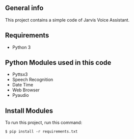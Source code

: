 ## General info
This project contains a simple code of Jarvis Voice Assistant.

## Requirements
* Python 3

## Python Modules used in this code
* Pyttsx3
* Speech Recognition
* Date Time
* Web Browser
* Pyaudio

## Install Modules
To run this project, run this command:

```
$ pip install -r requirements.txt
```
